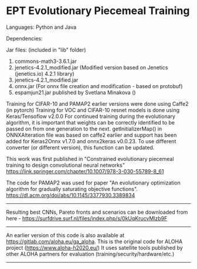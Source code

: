 # EPT Evolutionary Piecemeal Training
Languages: Python and Java


Dependencies: 

Jar files: (included in "lib" folder)
1. commons-math3-3.6.1.jar
2. jenetics-4.2.1_modified.jar (Modified version based on Jenetics (jenetics.io) 4.2.1 library)
3. jenetics-4.2.1_modified.jar
4. onnx.jar (For onnx file creation and modification - based on protobuf)
5. espamjun21.jar published by Svetlana Minakova ()

Training for CIFAR-10 and PAMAP2 earlier versions were done using Caffe2 (in pytorch)
Training for VOC and CIFAR-10 resnet models is done using Keras/Tensoflow v2.0.0
For continued training during the evolutionary algorithm, it is important that weights can be correctly identified to be passed on from one generation to the next. 
getInitializerMap() in ONNXAlteration file was based on caffe2 earlier and support has been added for Keras2Onnx v1.7.0 and onnx2keras v0.0.23. 
To use different converter (or different version), this function can be updated.  




This work was first published in "Constrained evolutionary piecemeal training to design convolutional neural networks" https://link.springer.com/chapter/10.1007/978-3-030-55789-8_61


The code for PAMAP2 was used for paper "An evolutionary optimization algorithm for gradually saturating objective functions".
https://dl.acm.org/doi/abs/10.1145/3377930.3389834


*****************************************************************************************
Resulting best CNNs, Pareto fronts and scenarios can be downloaded from here -
https://surfdrive.surf.nl/files/index.php/s/0kUqKrucvMlzb9F

*****************************************************************************************
An earlier version of this code is also available at https://gitlab.com/aloha.eu/ga_aloha.
This is the original code for ALOHA project (https://www.aloha-h2020.eu/) 
It uses satellite tools published by other ALOHA partners for evaluation (training/security/hardware/etc.)
*****************************************************************************************
